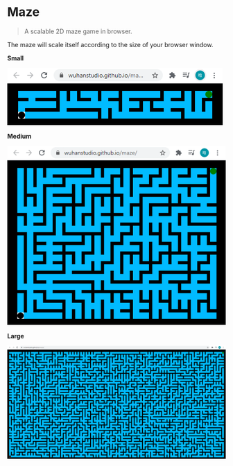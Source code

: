 # Maze

> A scalable 2D maze game in browser.

The maze will scale itself according to the size of your browser window.

**Small**

![doc](./doc/small.png)

**Medium**

![](./doc/medium.png)

**Large**

![](./doc/large.png)
